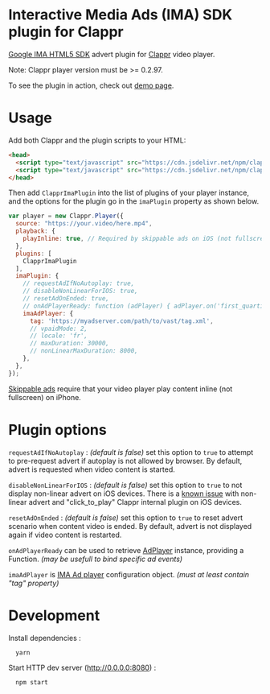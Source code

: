 # Interactive Media Ads (IMA) SDK plugin for Clappr

[Google IMA HTML5 SDK](https://developers.google.com/interactive-media-ads/docs/sdks/html5/quickstart) advert plugin for [Clappr](https://github.com/clappr/clappr) video player.

Note: Clappr player version must be >= 0.2.97.

To see the plugin in action, check out [demo page](https://kslimani.github.io/clappr-ima-plugin/).

# Usage

Add both Clappr and the plugin scripts to your HTML:

```html
<head>
  <script type="text/javascript" src="https://cdn.jsdelivr.net/npm/clappr@latest/dist/clappr.min.js"></script>
  <script type="text/javascript" src="https://cdn.jsdelivr.net/npm/clappr-ima-plugin@latest/dist/clappr-ima-plugin.min.js"></script>
</head>
```

Then add `ClapprImaPlugin` into the list of plugins of your player instance, and the options for the plugin go in the `imaPlugin` property as shown below.

```javascript
var player = new Clappr.Player({
  source: "https://your.video/here.mp4",
  playback: {
    playInline: true, // Required by skippable ads on iOS (not fullscreen)
  },
  plugins: [
    ClapprImaPlugin
  ],
  imaPlugin: {
    // requestAdIfNoAutoplay: true,
    // disableNonLinearForIOS: true,
    // resetAdOnEnded: true,
    // onAdPlayerReady: function (adPlayer) { adPlayer.on('first_quartile', function(o) { console.log(o); }); },
    imaAdPlayer: {
      tag: 'https://myadserver.com/path/to/vast/tag.xml',
      // vpaidMode: 2,
      // locale: 'fr',
      // maxDuration: 30000,
      // nonLinearMaxDuration: 8000,
    },
  },
});
```

[Skippable ads](https://developers.google.com/interactive-media-ads/docs/sdks/html5/skippable-ads) require that your video player play content inline (not fullscreen) on iPhone.

# Plugin options

`requestAdIfNoAutoplay` : _(default is false)_ set this option to `true` to attempt to pre-request advert if autoplay is not allowed by browser. By default, advert is requested when video content is started.

`disableNonLinearForIOS` : _(default is false)_ set this option to `true` to not display non-linear advert on iOS devices. There is a [known issue](https://github.com/kslimani/clappr-ima-plugin/issues/3) with non-linear advert and "click_to_play" Clappr internal plugin on iOS devices.

`resetAdOnEnded` : _(default is false)_ set this option to `true` to reset advert scenario when content video is ended. By default, advert is not displayed again if video content is restarted.

`onAdPlayerReady` can be used to retrieve [AdPlayer](https://github.com/kslimani/ima-ad-player) instance, providing a Function. _(may be usefull to bind specific ad events)_

`imaAdPlayer` is [IMA Ad player](https://github.com/kslimani/ima-ad-player) configuration object. _(must at least contain "tag" property)_

# Development

Install dependencies :

```shell
  yarn
```

Start HTTP dev server (http://0.0.0.0:8080) :

```shell
  npm start
```
